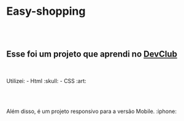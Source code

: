<h1>Easy-shopping</h1>
<br>
<br>
<h2>Esse foi um projeto que aprendi no <a href="https://rodolfomori.com.br/devclub">DevClub</a></h2>
<br>
<p>Utilizei:
  - Html :skull:
  - CSS :art:
</p>
<br>
<br>
<p>Além disso, é um projeto responsivo para a versão Mobile. :iphone:</p>
